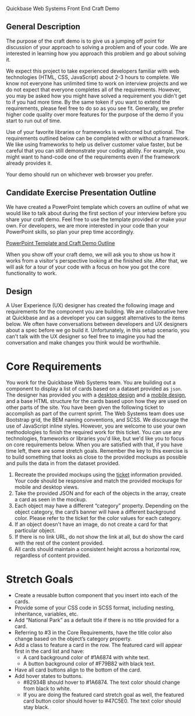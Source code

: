 Quickbase Web Systems Front End Craft Demo

## General Description

The purpose of the craft demo is to give us a jumping off point for discussion of your approach to solving a problem and of your code. We are interested in learning how you approach this problem and go about solving it.

We expect this project to take experienced developers familiar with web technologies (HTML, CSS, JavaScript) about 2-3 hours to complete. We know not everyone has unlimited time to work on interview projects and we do not expect that everyone completes all of the requirements. However, you may be asked how you might have solved a requirement you didn't get to if you had more time. By the same token if you want to extend the requirements, please feel free to do so as you see fit. Generally, we prefer higher code quality over more features for the purpose of the demo if you start to run out of time.

Use of your favorite libraries or frameworks is welcomed but optional. The requirements outlined below can be completed with or without a framework. We like using frameworks to help us deliver customer value faster, but be careful that you can still demonstrate your coding ability. For example, you might want to hand-code one of the requirements even if the framework already provides it.

Your demo should run on whichever web browser you prefer.

## Candidate Exercise Presentation Outline

We have created a PowerPoint template which covers an outline of what we would like to talk about during the first section of your interview before you share your craft demo. Feel free to use the template provided or make your own. For developers, we are more interested in your code than your PowerPoint skills, so plan your prep time accordingly.

[PowerPoint Template and Craft Demo Outline](https://github.com/QuickBase/interview-demos/blob/567d0b1929ffa440ccc189abdbf5052f2dcd66fb/websystems/Quickbase_CandidateExercise_PresentationTemplate.pptx)

When you show off your craft demo, we will ask you to show us how it works from a visitor's perspective looking at the finished site. After that, we will ask for a tour of your code with a focus on how you got the core functionality to work.

## Design
A User Experience (UX) designer has created the following image and requirements for the component you are building. We are collaborative here at Quickbase and as a developer you can suggest alternatives to the items below. We often have conversations between developers and UX designers about a spec before we go build it. Unfortunately, in this setup scenario, you can't talk with the UX designer so feel free to imagine you had the conversation and make changes you think would be worthwhile.

# Core Requirements
You work for the Quickbase Web Systems team. You are building out a component to display a list of cards based on a dataset provided as `json`. The designer has provided you with a [desktop design](https://github.com/QuickBase/interview-demos/blob/1b0c6dcd9561eb4e5f9c97d9d785e021476d4da0/websystems/Web-Systems__Craft-Demo-Mockup--Desktop.jpg) and a [mobile design](https://github.com/QuickBase/interview-demos/blob/1b0c6dcd9561eb4e5f9c97d9d785e021476d4da0/websystems/Web-Systems__Craft-Demo-Mockup--Mobile.jpg), and a base HTML structure for the cards based upon how they are used on other parts of the site. You have been given the following ticket to accomplish as part of the current sprint. The Web Systems team does use Bootstrap grid, the BEM naming conventions, and SCSS. We discourage the use of JavaScript inline styles. However, you are welcome to use your own methodologies to finish the required work for this ticket. You can use any technologies, frameworks or libraries you'd like, but we'd like you to focus on core requirements below. When you are satisfied with that, if you have time left, there are some stretch goals. Remember the key to this exercise is to build something that looks as close to the provided mockups as possible and pulls the data in from the dataset provided.


1. Recreate the provided mockups using the [ticket](https://github.com/QuickBase/interview-demos/blob/1b0c6dcd9561eb4e5f9c97d9d785e021476d4da0/websystems/Craft_Demo_Ticket.md) information provided. Your code should be responsive and match the provided mockups for mobile and desktop views.
2. Take the provided JSON and for each of the objects in the array, create a card as seen in the mockup.
3. Each object may have a different “category” property. Depending on the object category, the card’s banner will have a different background color. Please refer to the ticket for the color values for each category.
4. If an object doesn't have an image, do not create a card for that particular object.
5. If there is no link URL, do not show the link at all, but do show the card with the rest of the content provided.
6. All cards should maintain a consistent height across a horizontal row, regardless of content provided.

# Stretch Goals
- Create a reusable button component that you insert into each of the cards.
- Provide some of your CSS code in SCSS format, including nesting, inheritance, variables, etc.
- Add “National Park” as a default title if there is no title provided for a card.
- Referring to #3 in the Core Requirements, have the title color also change based on the object’s category property.
- Add a class to feature a card in the row. The featured card will appear first in the card list and have:
    - A card background color of #1A6874 with white text.
    - A button background color of #F79B82 with black text.
- Have all card buttons align to the bottom of the card.
- Add hover states to buttons.
    - #82934B should hover to #1A6874. The text color should change from black to white.
    - If you are doing the featured card stretch goal as well, the featured card button color should hover to #47C5E0. The text color should stay black.
